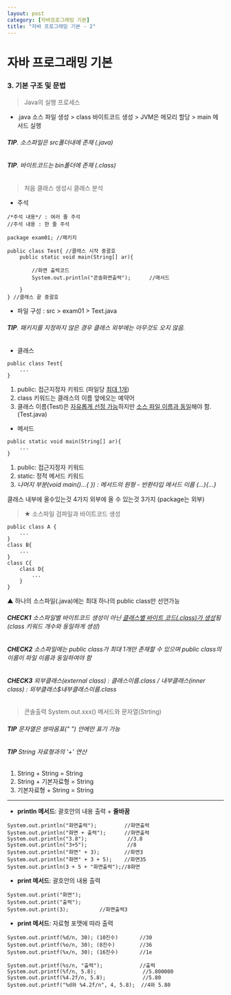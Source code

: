 ```yaml
---
layout: post
category: [자바프로그래밍 기본]
title: "자바 프로그래밍 기본 - 2"
---
```


# 자바 프로그래밍 기본

### 3. 기본 구조 및 문법
> Java의 실행 프로세스
* .java 소스 파일 생성 > class 바이트코드 생성 > JVM은 메모리 할당 > main 메서드 실행
###### **TIP**. 소스파일은 src폴더내에 존재 (.java)
###### **TIP**. 바이트코드는 bin폴더에 존재 (.class)

> 처음 클래스 생성시 클래스 분석
* 주석
```
/*주석 내용*/ : 여러 줄 주석
//주석 내용 : 한 줄 주석

package exam01; //패키지

public class Test{ //클래스 시작 중괄호
    public static void main(String[] ar){

        //화면 출력코드
        System.out.println("콘솔화면출력");      //매서드

    }
} //클래스 끝 중괄호
```

* 파일 구성 : src > exam01 > Text.java

###### **TIP**. 패키지를 지정하지 않은 경우 클래스 외부에는 아무것도 오지 않음.

* 클래스 
```
public class Test{
    ...
}
```
1. public: 접근지정자 키워드 (파일당 <u>최대 1개</u>)
2. class 키워드는 클래스의 이름 앞에오는 예약어
3. 클래스 이름(Test)은 <u>자유롭게 선정 가능</u>하지만 <u>소스 파일 이름과 동일</u>해야 함. (Test.java)

* 메서드
```
public static void main(String[] ar){
    ...
}
```
1. public: 접근지정자 키워드
2. static: 정적 메서드 키워드
3. *나머지 부분(void main()...{ }) : 
    메서드의 원형 - 반환타입 메서드 이름 (...){...}*

클래스 내부에 올수있는것 4가지 외부에 올 수 있는것 3가지 (package는 외부)

> ★ 소스파일 검파일과 바이트코드 생성

```
public class A { 
    ...
}
class B{
    ...
}
class C{
    class D{
        ...
    }
}
```
▲ 하나의 소스파일(.java)에는 최대 하나의 public class만 선언가능

###### **CHECK1** 소스파일별 바이트코드 생성이 아닌 <u>클래스별 바이트 코드(.class)가 생성</u>됨 (class 키워드 개수와 동일하게 생성)
###### **CHECK2** 소스파일에는 public class가 최대 1개만 존재할 수 있으며 public class의 이름이 파일 이름과 동일하여야 함
###### **CHECK3** 외부클래스(external class) : 클래스이름.class / 내부클래스(inner class) : 외부클래스$내부클래스이름.class


> 콘솔출력 System.out.xxx() 메서드와 문자열(Strting)
###### **TIP** 문자열은 쌍따옴표(" ") 안에만 표기 가능
###### **TIP** String 자료형과의 '+' 연산
1. String + String = String
2. String + 기본자료형 = String
3. 기본자료형 +  String = String
---

- **println 메서드**: 괄호안의 내용 출력 + **줄바꿈**
```
System.out.println("화면출력");         //화면출력
System.out.println("화면 + 출력");      //화면출력
System.out.println("3.8");             //3.8
System.out.println("3+5");             //8
System.out.println("화면" + 3);        //화면3
System.out.println("화면" + 3 + 5);    //화면35
System.out.println(3 + 5 + "화면출력");//8화면
```

- **print 메서드**: 괄호안의 내용 출력
```
System.out.print("화면"); 
System.out.print("출력");
System.out.print(3);          //화면출력3
```
- **print 메서드**: 자료형 포맷에 따라 출력
```
System.out.printf(%d/n, 30); (10진수)       //30
System.out.printf(%o/n, 30); (8진수)        //36
System.out.printf(%x/n, 30); (16진수)       //1e

System.out.printf(%s/n, "출력");            //출력
System.out.printf(%f/n, 5.8);               //5.800000
System.out.printf(%4.2f/n, 5.8);            //5.80
System.out.printf("%d와 %4.2f/n", 4, 5.8);  //4와 5.80
```

